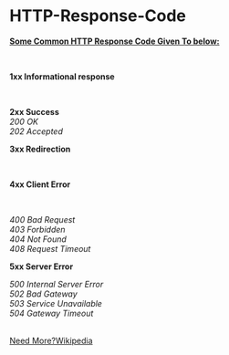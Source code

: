 # HTTP-Response-Code

<b><u>Some Common HTTP Response Code Given To below:</b></u>

<br />

<b>1xx Informational response</b>

<br />

<b>2xx Success</b>
<br />
<i>200 OK</i>
<br />
<i>202 Accepted</i>
<br />

<b>3xx Redirection</b>

<br/>

<b>4xx Client Error</b>

<br />

<i>400 Bad Request</i>
<br />
<i>403 Forbidden</i>
<br />
<i>404 Not Found</i>
<br />
<i>408 Request Timeout</i>
<br />

<b>5xx Server Error</b>
<br />

<i>500 Internal Server Error</i>
<br />
<i>502 Bad Gateway</i>
<br />
<i>503 Service Unavailable</i>
<br />
<i>504 Gateway Timeout</i>
<br />
<br />


<a href="https://en.wikipedia.org/wiki/List_of_HTTP_status_codes">Need More?Wikipedia</a>
